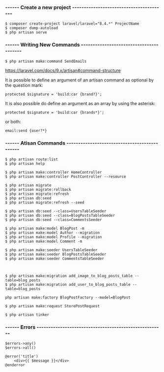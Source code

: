 ### ------ Create a new project ----------------------------------------

    $ composer create-project laravel/laravel="8.4.*" ProjectName
    $ composer dump-autoload
    $ php artisan serve


### ------ Writing New Commands ----------------------------------------

    $ php artisan make:command SendEmails

https://laravel.com/docs/9.x/artisan#command-structure

It is possible to define an argument of an artisan command as optional by the question mark:

    protected $signature = 'build:car {brand?}';

It is also possible do define an argument as an array by using the asterisk:

    protected $signature = 'build:car {brands*}';

or both:

    email:send {user?*}


### ------ Atisan Commands ---------------------------------------------

    $ php artisan route:list
    $ php artisan help

    $ php artisan make:controller HomeController
    $ php artisan make:controller PostController --resource

    $ php artisan migrate
    $ php artisan migrate:rollback
    $ php artisan migrate:refresh
    $ php artisan db:seed
    $ php artisan migrate:refresh --seed

    $ php artisan db:seed --class=UsersTableSeeder
    $ php artisan db:seed --class=BlogPostsTableSeeder
    $ php artisan db:seed --class=CommentsSeeder

    $ php artisan make:model BlogPost -m
    $ php artisan make:model Author --migration
    $ php artisan make:model Profile --migration
    $ php artisan make:model Comment -m

    $ php artisan make:seeder UsersTableSeeder
    $ php artisan make:seeder BlogPostsTableSeeder
    $ php artisan make:seeder CommentsTableSeeder



    $ php artisan make:migration add_image_to_blog_posts_table --table=blog_posts
    $ php artisan make:migration add_user_to_blog_posts_table --table=blog_posts

    php artisan make:factory BlogPostFactory --model=BlogPost

    $ php artisan make:request StorePostRequest

    $ php artisan tinker

### ------ Errors ------------------------------------------------------
    $errors->any()
    $errors->all()

    @error('title')
        <div>{{ $message }}</div>
    @enderror

    



